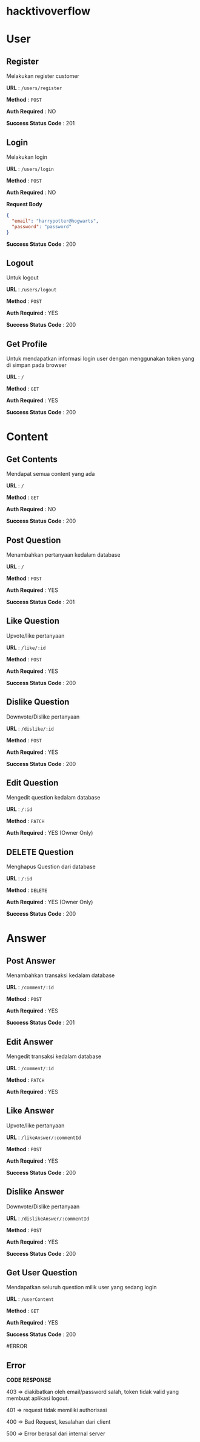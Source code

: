 # hacktivoverflow

# User

## Register

Melakukan register customer

**URL** : `/users/register`

**Method** : `POST`

**Auth Required** : NO

**Success Status Code** : 201

## Login

Melakukan login

**URL** : `/users/login`

**Method** : `POST`

**Auth Required** : NO

**Request Body**

```json
{
  "email": "harrypotter@hogwarts",
  "password": "password"
}
```

**Success Status Code** : 200

## Logout

Untuk logout

**URL** : `/users/logout`

**Method** : `POST`

**Auth Required** : YES

**Success Status Code** : 200

## Get Profile

Untuk mendapatkan informasi login user dengan menggunakan token yang di simpan
pada browser

**URL** : `/`

**Method** : `GET`

**Auth Required** : YES

**Success Status Code** : 200

# Content

## Get Contents

Mendapat semua content yang ada

**URL** : `/`

**Method** : `GET`

**Auth Required** : NO

**Success Status Code** : 200

## Post Question

Menambahkan pertanyaan kedalam database

**URL** : `/`

**Method** : `POST`

**Auth Required** : YES

**Success Status Code** : 201

## Like Question

Upvote/like pertanyaan

**URL** : `/like/:id`

**Method** : `POST`

**Auth Required** : YES

**Success Status Code** : 200

## Dislike Question

Downvote/Dislike pertanyaan

**URL** : `/dislike/:id`

**Method** : `POST`

**Auth Required** : YES

**Success Status Code** : 200

## Edit Question

Mengedit question kedalam database

**URL** : `/:id`

**Method** : `PATCH`

**Auth Required** : YES (Owner Only)

## DELETE Question

Menghapus Question dari database

**URL** : `/:id`

**Method** : `DELETE`

**Auth Required** : YES (Owner Only)

**Success Status Code** : 200

# Answer

## Post Answer

Menambahkan transaksi kedalam database

**URL** : `/comment/:id`

**Method** : `POST`

**Auth Required** : YES

**Success Status Code** : 201

## Edit Answer

Mengedit transaksi kedalam database

**URL** : `/comment/:id`

**Method** : `PATCH`

**Auth Required** : YES

## Like Answer

Upvote/like pertanyaan

**URL** : `/likeAnswer/:commentId`

**Method** : `POST`

**Auth Required** : YES

**Success Status Code** : 200

## Dislike Answer

Downvote/Dislike pertanyaan

**URL** : `/dislikeAnswer/:commentId`

**Method** : `POST`

**Auth Required** : YES

**Success Status Code** : 200

## Get User Question

Mendapatkan seluruh question milik user yang sedang login

**URL** : `/userContent`

**Method** : `GET`

**Auth Required** : YES

**Success Status Code** : 200

#ERROR

## Error

**CODE RESPONSE**

403 => diakibatkan oleh email/password salah, token tidak valid yang membuat
aplikasi logout.

401 => request tidak memiliki authorisasi

400 => Bad Request, kesalahan dari client

500 => Error berasal dari internal server
